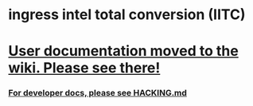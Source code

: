 ingress intel total conversion (IITC)
=====================================

# [User documentation moved to the wiki. Please see there!](https://github.com/breunigs/ingress-intel-total-conversion/wiki/IITC-Mobile)

### [For developer docs, please see HACKING.md](https://github.com/breunigs/ingress-intel-total-conversion/blob/gh-pages/mobile/HACKING.md)
